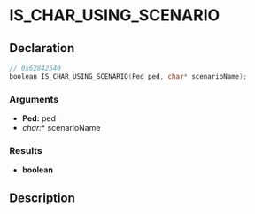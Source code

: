# IS_CHAR_USING_SCENARIO

## Declaration
```cpp
// 0x62842540
boolean IS_CHAR_USING_SCENARIO(Ped ped, char* scenarioName);
```

### Arguments
- **Ped:** ped
- **char*:** scenarioName

### Results
- **boolean**

## Description
